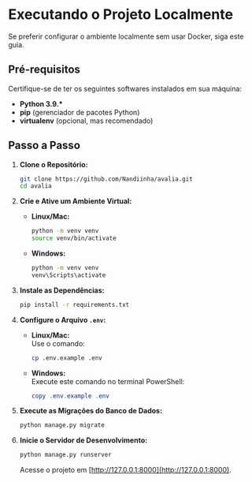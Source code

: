 # Executando o Projeto Localmente

Se preferir configurar o ambiente localmente sem usar Docker, siga este guia.

## Pré-requisitos

Certifique-se de ter os seguintes softwares instalados em sua máquina:

- **Python 3.9.\***
- **pip** (gerenciador de pacotes Python)
- **virtualenv** (opcional, mas recomendado)

## Passo a Passo

1. **Clone o Repositório:**
   ```bash
   git clone https://github.com/Nandiinha/avalia.git
   cd avalia
   ```

2. **Crie e Ative um Ambiente Virtual:**
   - **Linux/Mac:**
     ```bash
     python -m venv venv
     source venv/bin/activate
     ```
   - **Windows:**
     ```bash
     python -m venv venv
     venv\Scripts\activate
     ```

3. **Instale as Dependências:**
   ```bash
   pip install -r requirements.txt
   ```

4. **Configure o Arquivo `.env`:**
   - **Linux/Mac:**  
     Use o comando:
     ```bash
     cp .env.example .env
     ```
   - **Windows:**  
     Execute este comando no terminal PowerShell:
        ```powershell
        copy .env.example .env
        ```

5. **Execute as Migrações do Banco de Dados:**
   ```bash
   python manage.py migrate
   ```

6. **Inicie o Servidor de Desenvolvimento:**
   ```bash
   python manage.py runserver
   ```

   Acesse o projeto em [http://127.0.0.1:8000](http://127.0.0.1:8000).